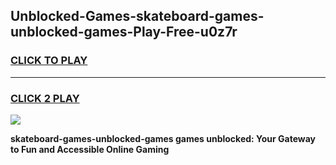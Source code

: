 
## Unblocked-Games-skateboard-games-unblocked-games-Play-Free-u0z7r
<h3>
<a href="https://premium76.site?title=skateboard-games-unblocked-games&ref=18A1">CLICK TO PLAY</a></h3>
<hr>

<h3>
<a href="https://premium76.site?title=skateboard-games-unblocked-games&ref=18A1">CLICK 2 PLAY</a>
  
</h3>

<a href="https://premium76.site?title=skateboard-games-unblocked-games&ref=18A1"><img src="https://clearcache.store/games.png"></a>


**skateboard-games-unblocked-games games unblocked: Your Gateway to Fun and Accessible Online Gaming**
